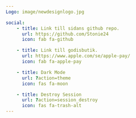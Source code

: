 ```yaml
---
Logo: image/newdesignlogo.jpg

social:
    - title: Link till sidans github repo.
      url: https://github.com/Stonie24
      icon: fab fa-github

    - title: Link till godisbutik.
      url: https://www.apple.com/se/apple-pay/
      icon: fab fa-apple-pay

    - title: Dark Mode
      url: ?action=theme
      icon: fas fa-moon

    - title: Destroy Session
      url: ?action=session_destroy
      icon: fas fa-trash-alt
---
```

